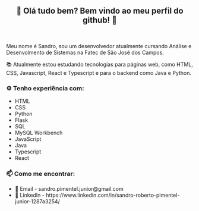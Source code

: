 <h2 align="center"> 👋 Olá tudo bem? Bem vindo ao meu perfil do github! 👋 </h2>

<br>

<p> Meu nome é Sandro, sou um desenvolvedor atualmente cursando Análise e Desenvolmento de Sistemas na Fatec de São José dos Campos. </p>
<p> 📚 Atualmente estou estudando tecnologias para páginas web, como HTML, CSS, Javascript, React e Typescript e para o backend como Java e Python. </p>

<h3> ⚙ Tenho experiência com: </h3>
<ul>
  <li> HTML </li>
  <li> CSS </li>
  <li> Python </li>
  <li> Flask </li>
  <li> SQL </li>
  <li> MySQL Workbench </li>
  <li> JavaScript </li>
  <li> Java </li>
  <li> Typescript </li>
  <li> React </li>
</ul>

<h3> 📫 Como me encontrar: </h3>
<ul>
  <li> 📧 Email - sandro.pimentel.junior@gmail.com </li>
  <li> 📄 LinkedIn - https://www.linkedin.com/in/sandro-roberto-pimentel-junior-1287a3254/ </li>
</ul>
